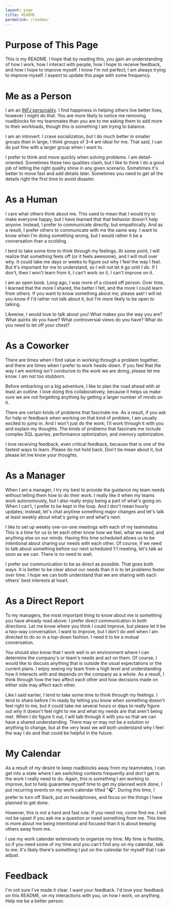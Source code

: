 ```yaml
---
layout: page
title: README
permalink: /readme/
---
```


# Purpose of This Page

This is my README. I hope that by reading this, you gain an understanding of how I work, how I interact with people, how I hope to receive feedback, and how I hope to improve myself. I know I'm not perfect; I am always trying to improve myself. I expect to update this page with some frequency.

# Me as a Person

I am an [INFJ personality](https://www.16personalities.com/infj-personality). I find happiness in helping others live better lives, however I might do that. You are more likely to notice me removing roadblocks for my teammates than you are to me asking them to add more to their workloads, though this is something I am trying to balance.

I am an introvert. I crave socialization, but I do much better in smaller groups than in large; I think groups of 3-4 are ideal for me. That said, I can do just fine with a larger group when I want to.

 I prefer to think and move quickly when solving problems. I am detail-oriented. Sometimes these two qualities clash, but I like to think I do a good job of letting the right quality shine in any given scenario. Sometimes it's better to move fast and add details later. Sometimes you need to get all the details right the first time to avoid disaster.

# As a Human

I care what others think about me. This used to mean that I would try to make everyone happy, but I have learned that that behavior doesn't help anyone. Instead, I prefer to communicate directly, but empathically. And as a result, I prefer others to communicate with me the same way. I want to know when I'm doing something wrong, but I would rather it be a conversation than a scolding.

I tend to take some time to think through my feelings. At some point, I will realize that something feels off (or it feels awesome), and I will mull over why. It could take me days or weeks to figure out why I feel the way I feel. But it's important for me to understand, so I will not let it go until I do. If I don't, then I won't learn from it, I can't work on it, I can't improve on it.

I am an open book. Long ago, I was more of a closed off person. Over time, I learned that the more I shared, the better I felt, and the more I could learn from others. If you want to know something about me, please ask! I will let you know if I'd rather not talk about it, but I'm more likely to be open to talking.

Likewise, I would love to talk about you! What makes you the way you are? What quirks do you have? What controversial views do you have? What do you need to let off your chest?

# As a Coworker

There are times when I find value in working through a problem together, and there are times when I prefer to work heads-down. If you feel that the way I am working isn't conducive to the work we are doing, please let me know. I am not too stubborn.

Before embarking on a big adventure, I like to plan the road ahead with at least an outline. I love doing this collaboratively, because it helps us make sure we are not forgetting anything by getting a larger number of minds on it.

There are certain kinds of problems that fascinate me. As a result, if you ask for help or feedback when working on that kind of problem, I am usually excited to jump in. And I won't just do the work; I'll work through it with you and explain my thoughts. The kinds of problems that fascinate me include complex SQL queries, performance optimization, and memory optimization.

I love receiving feedback, even critical feedback, because that is one of the fastest ways to learn. Please do not hold back. Don't be mean about it, but please let me know your thoughts.

# As a Manager

When I am a manager, I try my best to provide the guidance my team needs without telling them how to do their work. I really like it when my teams work autonomously, but I also really enjoy being a part of what's going on. When I can't, I prefer to be kept in the loop. And I don't mean hourly updates; instead, let's chat anytime something major changes and let's talk at least weekly about what's going on and what's next.

I like to set up weekly one-on-one meetings with each of my teammates. This is a time for us to let each other know how we feel, what we need, and anything else on our minds. Having this time scheduled allows us to be intentional about sharing our needs with each other. Of course, if we need to talk about something before our next scheduled 1:1 meeting, let's talk as soon as we can. There is no need to wait.

I prefer our communication to be as direct as possible. That goes both ways. It is better to be clear about our needs than it is to let problems fester over time. I hope we can both understand that we are sharing with each others' best interests at heart.

# As a Direct Report

To my managers, the most important thing to know about me is something you have already read above: I prefer direct communication in both directions. Let me know where you think I could improve, but please let it be a two-way conversation. I want to improve, but I don't do well when I am directed to do so in a top-down fashion. I need it to be a mutual conversation.

You should also know that I work well in an environment where I can determine the company's or team's needs and act on them. Of course, I would like to discuss anything that is outside the usual expectations or the current plans. I enjoy seeing my team from a high level and understanding how it interacts with and depends on the company as a whole. As a result, I think through how the two affect each other and how decisions made on either side may affect each other.

Like I said earlier, I tend to take some time to think through my feelings. I tend to share before I'm ready by letting you know when something doesn't feel right to me, but it could take me several hours or days to really figure out *why* it doesn't feel right to me and what my needs are that aren't being met. When I do figure it out, I will talk through it with you so that we can have a shared understanding. There may or may not be a solution or anything to change, but at the very least we will both understand why I feel the way I do and that could be helpful in the future.

# My Calendar

As a result of my desire to keep roadblocks away from my teammates, I can get into a state where I am switching contexts frequently and don't get to the work I really need to do. Again, this is something I am working to improve, but to help guarantee myself time to get my planned work done, I put recurring events on my work calendar titled "🎧". During this time, I prefer to turn off Slack, put on headphones, and focus on the things I have planned to get done.

However, this is not a hard and fast rule. If you need me, come find me. I will not be upset if you ask me a question or need something from me. This time is more about me being intentional and focused than it is about keeping others away from me.

I use my work calendar extensively to organize my time. My time is flexible, so if you need some of my time and you can't find any on my calendar, talk to me. It's likely there's something I put on the calendar for myself that I can adjust.

# Feedback

I'm not sure I've made it clear. I want your feedback. I'd love your feedback on this README, on my interactions with you, on how I work, on anything. Help me be a better person.
